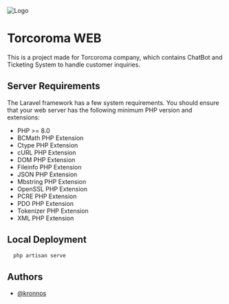 ![Logo](https://torcoromaweb.com/images/logo.png)

# Torcoroma WEB

This is a project made for Torcoroma company, which contains ChatBot and Ticketing System to handle customer inquiries.

## Server Requirements

The Laravel framework has a few system requirements. You should ensure that your web server has the following minimum PHP version and extensions:

-   PHP >= 8.0
-   BCMath PHP Extension
-   Ctype PHP Extension
-   cURL PHP Extension
-   DOM PHP Extension
-   Fileinfo PHP Extension
-   JSON PHP Extension
-   Mbstring PHP Extension
-   OpenSSL PHP Extension
-   PCRE PHP Extension
-   PDO PHP Extension
-   Tokenizer PHP Extension
-   XML PHP Extension

## Local Deployment

```bash
  php artisan serve
```

## Authors

-   [@kronnos](https://github.com/korozcolt/)
